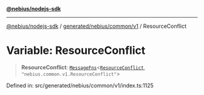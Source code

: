 [**@nebius/nodejs-sdk**](../../../../../README.md)

---

[@nebius/nodejs-sdk](../../../../../README.md) / [generated/nebius/common/v1](../README.md) / ResourceConflict

# Variable: ResourceConflict

> **ResourceConflict**: [`MessageFns`](../../../../../runtime/protos/core/interfaces/MessageFns.md)\<[`ResourceConflict`](../interfaces/ResourceConflict.md), `"nebius.common.v1.ResourceConflict"`\>

Defined in: src/generated/nebius/common/v1/index.ts:1125
